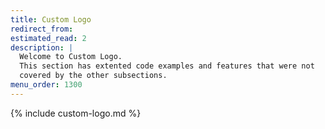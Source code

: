 ```yaml
---
title: Custom Logo
redirect_from:
estimated_read: 2
description: |
  Welcome to Custom Logo.
  This section has extented code examples and features that were not
  covered by the other subsections.
menu_order: 1300
---
```


{% include custom-logo.md %}

